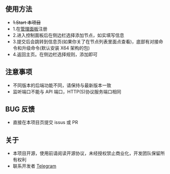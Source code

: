 ## 使用方法
  - ~~1.Start 本项目~~
  - 1.在[管理面板](https://portforward.zeroteam.top/)注册
  - 2.进入控制面板后在侧边栏选择添加节点，如实填写信息
  - 3.提交后会跳转到信息页(如果你关了在节点列表里面点查看)，底部有对接命令和升级命令(默认安装 X64 架构的包)
  - 4.返回主页。在侧边栏选择规则，添加即可
## 注意事项
  - 不同版本的后端功能不同，请保持与最新版本一致
  - 监听端口不能与 API 端口，HTTP(S)协议服务端口相同
## BUG 反馈
  - 直接在本项目页提交 issus 或 PR
## 关于
  - 本项目开源，使用前请阅读开源协议，未经授权禁止商业化，开发团队保留所有权利
  - 联系开发者 [Telegram](https://t.me/CoiaPrant)
